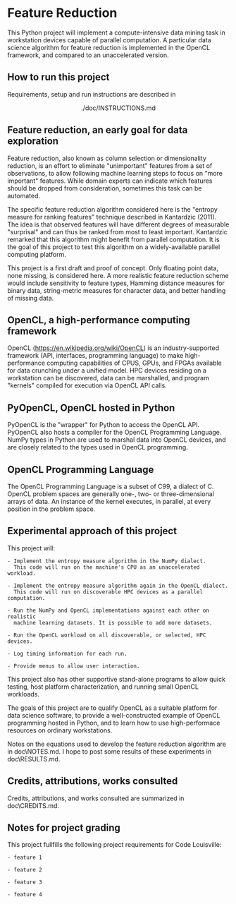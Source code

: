
# Feature Reduction

This Python project will implement a compute-intensive data mining task in 
workstation devices capable of parallel computation. A particular data science 
algorithm for feature reduction is implemented in the OpenCL framework, and 
compared to an unaccelerated version.

## How to run this project

Requirements, setup and run instructions are described in 
<center> ./doc/INSTRUCTIONS.md </center> 

## Feature reduction, an early goal for data exploration

Feature reduction, also known as column selection or dimensionality reduction,
is an effort to eliminate "unimportant" features from a set of observations, to 
allow following machine learning steps to focus on "more important" features. 
While domain experts can indicate which features should be dropped from 
consideration, sometimes this task can be automated.

The specific feature reduction algorithm considered here is the "entropy measure 
for ranking features" technique described in Kantardzic (2011). The idea is that 
observed features will have different degrees of measurable "surprisal" and can 
thus be ranked from most to least important. Kantardzic remarked that this 
algorithm might benefit from parallel computation. It is the goal of this project 
to test this algorithm on a widely-available parallel computing platform.

This project is a first draft and proof of concept. Only floating point data, 
none missing, is considered here. A more realistic feature reduction scheme would 
include sensitivity to feature types, Hamming distance measures for binary data, 
string-metric measures for character data, and better handling of missing data.

## OpenCL, a high-performance computing framework

OpenCL (https://en.wikipedia.org/wiki/OpenCL) is an industry-supported 
framework (API, interfaces, programming language) to make high-performance 
computing capabilities of CPUS, GPUs, and FPGAs available for data crunching 
under a unified model. HPC devices residing on a workstation can be discovered, 
data can be marshalled, and program "kernels" compiled for execution via OpenCL 
API calls.

## PyOpenCL, OpenCL hosted in Python

PyOpenCL is the "wrapper" for Python to access the OpenCL API. PyOpenCL also 
hosts a compiler for the OpenCL Programming Language. NumPy types in Python 
are used to marshal data into OpenCL devices, and are closely related to the 
types used in OpenCL programming.

## OpenCL Programming Language

The OpenCL Programming Language is a subset of C99, a dialect of C. OpenCL 
problem spaces are generally one-, two- or three-dimensional arrays of data. An 
instance of the kernel executes, in parallel, at every position in the problem 
space.

## Experimental approach of this project

This project will:

    - Implement the entropy measure algorithm in the NumPy dialect.
      This code will run on the machine's CPU as an unaccelerated workload.

    - Implement the entropy measure algorithm again in the OpenCL dialect.
      This code will run on discoverable HPC devices as a parallel computation. 

    - Run the NumPy and OpenCL implementations against each other on realistic 
      machine learning datasets. It is possible to add more datasets.

    - Run the OpenCL workload on all discoverable, or selected, HPC devices.

    - Log timing information for each run.

    - Provide menus to allow user interaction.

This project also has other supportive stand-alone programs to allow quick
testing, host platform characterization, and running small OpenCL workloads. 

The goals of this project are to qualify OpenCL as a suitable platform for data 
science software, to provide a well-constructed example of OpenCL programming 
hosted in Python, and to learn how to use high-performace resources on ordinary 
workstations.

Notes on the equations used to develop the feature reduction algorithm are in
doc\NOTES.md. I hope to post some results of these experiments in doc\RESULTS.md.

## Credits, attributions, works consulted

Credits, attributions, and works consulted are summarized in doc\CREDITS.md.

## Notes for project grading

This project fullfills the following project requirements for Code Louisville:

    - feature 1

    - feature 2

    - feature 3

    - feature 4
